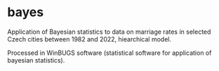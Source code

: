 # bayes
Application of Bayesian statistics to data on marriage rates in selected Czech cities between 1982 and 2022, hiearchical model.

Processed in WinBUGS software (statistical software for application of bayesian statistics).
